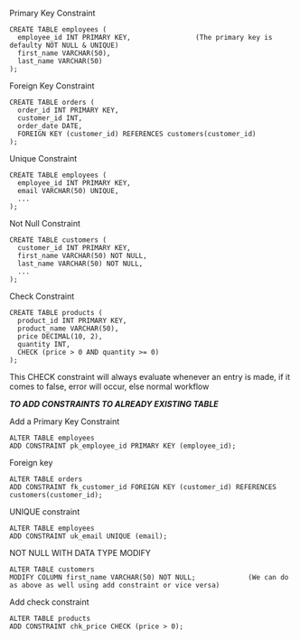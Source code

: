 Primary Key Constraint

```
CREATE TABLE employees (
  employee_id INT PRIMARY KEY,                (The primary key is defaulty NOT NULL & UNIQUE)
  first_name VARCHAR(50),
  last_name VARCHAR(50)
);
```


Foreign Key Constraint

```
CREATE TABLE orders (
  order_id INT PRIMARY KEY,
  customer_id INT,
  order_date DATE,
  FOREIGN KEY (customer_id) REFERENCES customers(customer_id)
);
```


Unique Constraint

```
CREATE TABLE employees (
  employee_id INT PRIMARY KEY,                                  
  email VARCHAR(50) UNIQUE,
  ...
);
```



Not Null Constraint

```
CREATE TABLE customers (
  customer_id INT PRIMARY KEY,
  first_name VARCHAR(50) NOT NULL,
  last_name VARCHAR(50) NOT NULL,
  ...
);
```


Check Constraint

```
CREATE TABLE products (
  product_id INT PRIMARY KEY,
  product_name VARCHAR(50),
  price DECIMAL(10, 2),
  quantity INT,
  CHECK (price > 0 AND quantity >= 0)
);
```

This CHECK constraint will always evaluate whenever an entry is made, if it comes to false, error will occur, else normal workflow



***TO ADD CONSTRAINTS TO ALREADY EXISTING TABLE***


Add a Primary Key Constraint

```
ALTER TABLE employees
ADD CONSTRAINT pk_employee_id PRIMARY KEY (employee_id);
```




Foreign key 

```
ALTER TABLE orders
ADD CONSTRAINT fk_customer_id FOREIGN KEY (customer_id) REFERENCES customers(customer_id);
```



UNIQUE constraint

```
ALTER TABLE employees
ADD CONSTRAINT uk_email UNIQUE (email);
```


NOT NULL WITH DATA TYPE MODIFY
```
ALTER TABLE customers
MODIFY COLUMN first_name VARCHAR(50) NOT NULL;             (We can do as above as well using add constraint or vice versa)
```



Add check constraint
```
ALTER TABLE products
ADD CONSTRAINT chk_price CHECK (price > 0);
```














